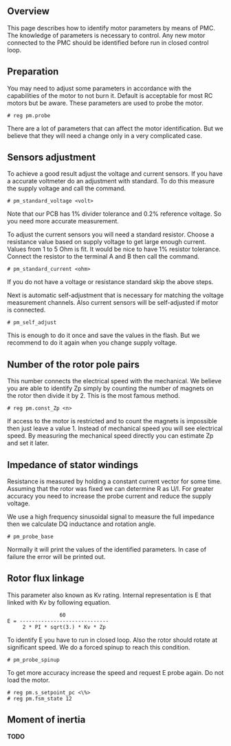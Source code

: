 ## Overview

This page describes how to identify motor parameters by means of PMC. The
knowledge of parameters is necessary to control. Any new motor connected to the
PMC should be identified before run in closed control loop.

## Preparation

You may need to adjust some parameters in accordance with the capabilities of
the motor to not burn it. Default is acceptable for most RC motors but be
aware. These parameters are used to probe the motor.

	# reg pm.probe

There are a lot of parameters that can affect the motor identification. But we
believe that they will need a change only in a very complicated case.

## Sensors adjustment

To achieve a good result adjust the voltage and current sensors. If you have a
accurate voltmeter do an adjustment with standard. To do this measure the
supply voltage and call the command.

	# pm_standard_voltage <volt>

Note that our PCB has 1% divider tolerance and 0.2% reference voltage. So you
need more accurate measurement.

To adjust the current sensors you will need a standard resistor. Choose a
resistance value based on supply voltage to get large enough current. Values
from 1 to 5 Ohm is fit. It would be nice to have 1% resistor tolerance.
Connect the resistor to the terminal A and B then call the command.

	# pm_standard_current <ohm>

If you do not have a voltage or resistance standard skip the above steps.

Next is automatic self-adjustment that is necessary for matching the voltage
measurement channels. Also current sensors will be self-adjusted if motor is
connected.

	# pm_self_adjust

This is enough to do it once and save the values in the flash. But we recommend
to do it again when you change supply voltage.

## Number of the rotor pole pairs

This number connects the electrical speed with the mechanical. We believe you
are able to identify Zp simply by counting the number of magnets on the rotor
then divide it by 2. This is the most famous method.

	# reg pm.const_Zp <n>

If access to the motor is restricted and to count the magnets is impossible
then just leave a value 1. Instead of mechanical speed you will see electrical
speed. By measuring the mechanical speed directly you can estimate Zp and set
it later.

## Impedance of stator windings

Resistance is measured by holding a constant current vector for some time.
Assuming that the rotor was fixed we can determine R as U/I. For greater
accuracy you need to increase the probe current and reduce the supply voltage.

We use a high frequency sinusoidal signal to measure the full impedance then we
calculate DQ inductance and rotation angle.

	# pm_probe_base

Normally it will print the values of the identified parameters. In case of
failure the error will be printed out.

## Rotor flux linkage

This parameter also known as Kv rating. Internal representation is E that
linked with Kv by following equation.

	                 60
	E = -----------------------------
	     2 * PI * sqrt(3.) * Kv * Zp

To identify E you have to run in closed loop. Also the rotor should rotate at
significant speed. We do a forced spinup to reach this condition.

	# pm_probe_spinup

To get more accuracy increase the speed and request E probe again. Do not load
the motor.

	# reg pm.s_setpoint_pc <\%>
	# reg pm.fsm_state 12

## Moment of inertia

**TODO**

